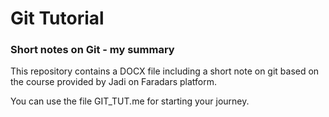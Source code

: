 # Git Tutorial 
### Short notes on Git - my summary

This repository contains a DOCX file including a short note on git based on the course provided by Jadi on Faradars platform.

You can use the file GIT_TUT.me for starting your journey.
